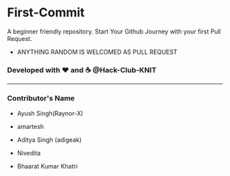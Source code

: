 # First-Commit
A beginner friendly repository.
Start Your Github Journey with your first Pull Request.

* ANYTHING RANDOM IS WELCOMED AS PULL REQUEST

### Developed with :heart: and :coffee: @Hack-Club-KNIT
-----------------------------------------------------------------

### Contributor's Name


*  Ayush Singh(Raynor-X)

*  amartesh 

*  Aditya Singh (adigeak)

*  Nivedita

*  Bhaarat Kumar Khatri
